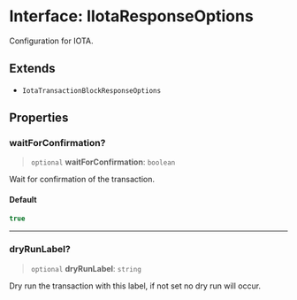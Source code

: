 # Interface: IIotaResponseOptions

Configuration for IOTA.

## Extends

- `IotaTransactionBlockResponseOptions`

## Properties

### waitForConfirmation?

> `optional` **waitForConfirmation**: `boolean`

Wait for confirmation of the transaction.

#### Default

```ts
true
```

***

### dryRunLabel?

> `optional` **dryRunLabel**: `string`

Dry run the transaction with this label, if not set no dry run will occur.
